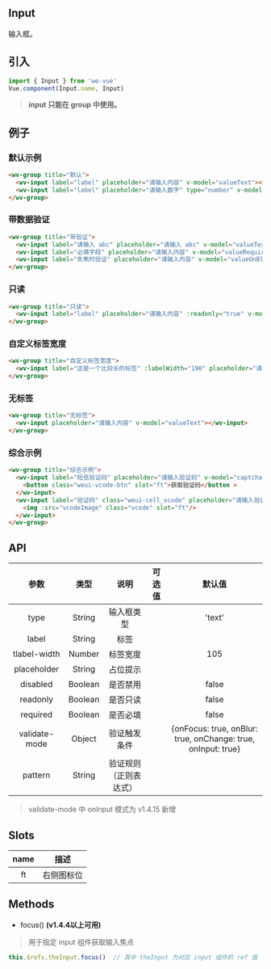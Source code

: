 Input
---
输入框。

## 引入

```js
import { Input } from 'we-vue'
Vue.component(Input.name, Input)
```

> **input 只能在 group 中使用。**

## 例子

### 默认示例

```html
<wv-group title="默认">
  <wv-input label="label" placeholder="请输入内容" v-model="valueText"></wv-input>
  <wv-input label="label" placeholder="请输入数字" type="number" v-model="valueNumber"></wv-input>
</wv-group>
```

### 带数据验证

```html
<wv-group title="带验证">
  <wv-input label="请输入 abc" placeholder="请输入 abc" v-model="valueText" pattern="^abc$" :validate-mode="{onFocus: false}"></wv-input>
  <wv-input label="必填字段" placeholder="请输入内容" v-model="valueRequired" required></wv-input>
  <wv-input label="失焦时验证" placeholder="请输入内容" v-model="valueOnBlur" required :validate-mode="{onFocus: false, onBlur: true, onChange: false}"></wv-input>
</wv-group>
```

### 只读

```html
<wv-group title="只读">
  <wv-input label="label" placeholder="请输入内容" :readonly="true" v-model="valueReadonly"></wv-input>
</wv-group>
```

### 自定义标签宽度

```html
<wv-group title="自定义标签宽度">
  <wv-input label="这是一个比较长的标签" :labelWidth="190" placeholder="请输入内容" v-model="valueText"></wv-input>
</wv-group>
```

### 无标签

```html
<wv-group title="无标签">
  <wv-input placeholder="请输入内容" v-model="valueText"></wv-input>
</wv-group>
```

### 综合示例

```html
<wv-group title="综合示例">
  <wv-input label="短信验证码" placeholder="请输入验证码" v-model="captcha">
    <button class="weui-vcode-btn" slot="ft">获取验证码</button >
  </wv-input>
  <wv-input label="验证码" class="weui-cell_vcode" placeholder="请输入验证码" v-model="vcode">
    <img :src="vcodeImage" class="vcode" slot="ft"/>
  </wv-input>
</wv-group>
```

## API

|   参数   |   类型    |   说明   | 可选值  |  默认值  |
| :----: | :-----: | :----: | :--: | :---: |
| type  | String  |  输入框类型   |      |   'text'    |
| label  | String  |  标签   |      |       |
| tlabel-width  | Number  |  标签宽度   |      |   105    |
| placeholder  | String  |  占位提示   |      |       |
| disabled | Boolean | 是否禁用 |      | false |
| readonly | Boolean | 是否只读 |      | false |
| required | Boolean | 是否必填 |      | false |
| validate-mode | Object | 验证触发条件 |      | {onFocus: true, onBlur: true, onChange: true, onInput: true} |
| pattern | String | 验证规则（正则表达式） |      |  |

> validate-mode 中 onInput 模式为 v1.4.15 新增

## Slots

|   name   |   描述    |
| :----: | :-----: |
| ft  | 右侧图标位  |

## Methods

- focus() **(v1.4.4以上可用)**

> 用于指定 input 组件获取输入焦点

```js
this.$refs.theInput.focus()  // 其中 theInput 为对应 input 组件的 ref 值
```
